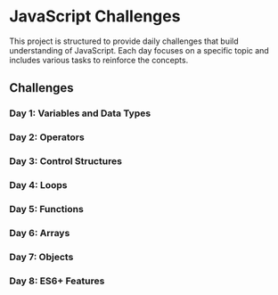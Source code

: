 # JavaScript Challenges

This project is structured to provide daily challenges that build understanding of JavaScript. Each day focuses on a specific topic and includes various tasks to reinforce the concepts.

## Challenges

### Day 1: Variables and Data Types

### Day 2: Operators

### Day 3: Control Structures

### Day 4: Loops

### Day 5: Functions

### Day 6: Arrays

### Day 7: Objects

### Day 8: ES6+ Features
